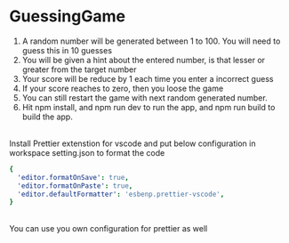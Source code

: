 # GuessingGame

1. A random number will be generated between 1 to 100. You will need to guess this in 10 guesses
2. You will be given a hint about the entered number, is that lesser or greater from the target number
3. Your score will be reduce by 1 each time you enter a incorrect guess
4. If your score reaches to zero, then you loose the game
5. You can still restart the game with next random generated number.
6. Hit npm install, and npm run dev to run the app, and npm run build to build the app.

<br>Install Prettier extenstion for vscode and put below configuration in workspace setting.json to format the code<br>

```yaml
{
  'editor.formatOnSave': true,
  'editor.formatOnPaste': true,
  'editor.defaultFormatter': 'esbenp.prettier-vscode',
}
```

<br>
You can use you own configuration for prettier as well
